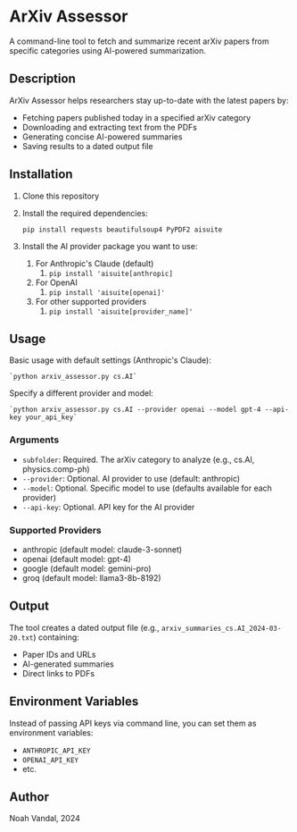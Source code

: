 # ArXiv Assessor

A command-line tool to fetch and summarize recent arXiv papers from specific categories using AI-powered summarization.

## Description

ArXiv Assessor helps researchers stay up-to-date with the latest papers by:

- Fetching papers published today in a specified arXiv category
- Downloading and extracting text from the PDFs
- Generating concise AI-powered summaries
- Saving results to a dated output file

## Installation

1. Clone this repository
2. Install the required dependencies:

   `pip install requests beautifulsoup4 PyPDF2 aisuite`
3. Install the AI provider package you want to use:

   1. For Anthropic's Claude (default)
      1. `pip install 'aisuite[anthropic]`
   2. For OpenAI
      1. `pip install 'aisuite[openai]'`
   3. For other supported providers
      1. `pip install 'aisuite[provider_name]'`

## Usage

Basic usage with default settings (Anthropic's Claude):

    `python arxiv_assessor.py cs.AI`

Specify a different provider and model:

    `python arxiv_assessor.py cs.AI --provider openai --model gpt-4 --api-key your_api_key`

### Arguments

- `subfolder`: Required. The arXiv category to analyze (e.g., cs.AI, physics.comp-ph)
- `--provider`: Optional. AI provider to use (default: anthropic)
- `--model`: Optional. Specific model to use (defaults available for each provider)
- `--api-key`: Optional. API key for the AI provider

### Supported Providers

- anthropic (default model: claude-3-sonnet)
- openai (default model: gpt-4)
- google (default model: gemini-pro)
- groq (default model: llama3-8b-8192)

## Output

The tool creates a dated output file (e.g., `arxiv_summaries_cs.AI_2024-03-20.txt`) containing:

- Paper IDs and URLs
- AI-generated summaries
- Direct links to PDFs

## Environment Variables

Instead of passing API keys via command line, you can set them as environment variables:

- `ANTHROPIC_API_KEY`
- `OPENAI_API_KEY`
- etc.

## Author

Noah Vandal, 2024
